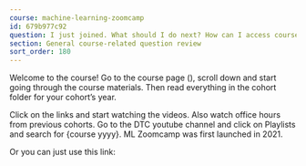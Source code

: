 ```yaml
---
course: machine-learning-zoomcamp
id: 679b977c92
question: I just joined. What should I do next? How can I access course materials?
section: General course-related question review
sort_order: 180
---
```


Welcome to the course! Go to the course page (), scroll down and start going through the course materials. Then read everything in the cohort folder for your cohort’s year.

Click on the links and start watching the videos. Also watch office hours from previous cohorts. Go to the DTC youtube channel and click on Playlists and search for {course yyyy}. ML Zoomcamp was first launched in 2021.

Or you can just use this link:

